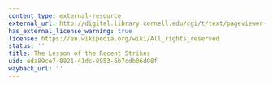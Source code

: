 ```yaml
---
content_type: external-resource
external_url: http://digital.library.cornell.edu/cgi/t/text/pageviewer-idx?c=nora;cc=nora;rgn=full%20text;idno=nora0159-2;didno=nora0159-2;view=image;seq=0186;node=nora0159-2%3A6
has_external_license_warning: true
license: https://en.wikipedia.org/wiki/All_rights_reserved
status: ''
title: The Lesson of the Recent Strikes
uid: eda89ce7-8921-41dc-8953-6b7cdb06d08f
wayback_url: ''
---
```


